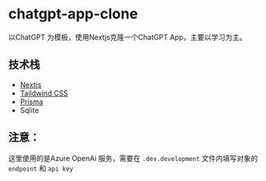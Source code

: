 # chatgpt-app-clone
以ChatGPT 为模板，使用Nextjs克隆一个ChatGPT App，主要以学习为主。

## 技术栈
- [Nextjs](https://nextjs.org/docs)
- [Taildwind CSS](https://tailwindcss.com/docs/installation)
- [Prisma](https://www.prisma.io/docs)
- Sqlite

## 注意：
这里使用的是Azure OpenAi 服务，需要在 `.dev.development` 文件内填写对象的 `endpoint` 和 `api key`

